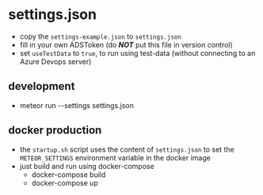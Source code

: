 # settings.json

- copy the `settings-example.json` to `settings.json`
- fill in your own ADSToken (do ***NOT*** put this file in version control)
- set `useTestData` to `true`, to run using test-data (without connecting to an Azure Devops server)

## development

- meteor run --settings settings.json

## docker production

- the `startup.sh` script uses the content of `settings.json` to set the `METEOR_SETTINGS` environment variable in the docker image
- just build and run using docker-compose
  - docker-compose build
  - docker-compose up
